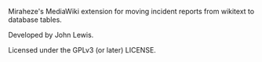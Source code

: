 Miraheze's MediaWiki extension for moving incident reports from wikitext to database tables.

Developed by John Lewis.

Licensed under the GPLv3 (or later) LICENSE.
